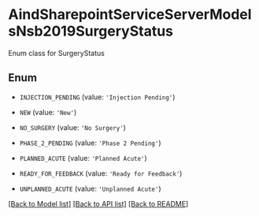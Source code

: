 # AindSharepointServiceServerModelsNsb2019SurgeryStatus

Enum class for SurgeryStatus

## Enum

* `INJECTION_PENDING` (value: `'Injection Pending'`)

* `NEW` (value: `'New'`)

* `NO_SURGERY` (value: `'No Surgery'`)

* `PHASE_2_PENDING` (value: `'Phase 2 Pending'`)

* `PLANNED_ACUTE` (value: `'Planned Acute'`)

* `READY_FOR_FEEDBACK` (value: `'Ready for Feedback'`)

* `UNPLANNED_ACUTE` (value: `'Unplanned Acute'`)

[[Back to Model list]](../README.md#documentation-for-models) [[Back to API list]](../README.md#documentation-for-api-endpoints) [[Back to README]](../README.md)



